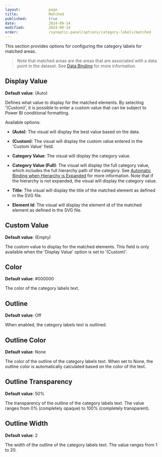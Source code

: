 ```yaml
---
layout:             page
title:              Matched
published:          true
date:               2024-09-14
modified:           2024-09-14
order:              /synoptic-panel/options/category-labels/matched
---
```


This section provides options for configuring the category labels for matched areas. 

> Note that matched areas are the areas that are associated with a data point in the dataset. See [Data Binding](../../concepts/data-binding.md) for more information.

## Display Value

**Default value**: (Auto)

Defines what value to display for the matched elements. By selecting '(Custom)', it is possible to enter a custom value that can be subject to Power BI conditional formatting.

Available options:

- **(Auto)**: The visual will display the best value based on the data.

- **(Custom)**: The visual will display the custom value entered in the 'Custom Value' field.

- **Category Value**: The visual will display the category value.

- **Category Value (Full)**: The visual will display the full category value, which includes the full hierarchy path of the category. See [Automatic Binding when Hierarchy is Expanded](../../concepts/data-binding.md#automatic-binding-when-hierarchy-is-expanded) for more information. Note that if the hierarchy is not expanded, the visual will display the category value.

- **Title**: The visual will display the title of the matched element as defined in the SVG file.

- **Element Id**: The visual will display the element id of the matched element as defined in the SVG file.

## Custom Value

**Default value**: (Empty)

The custom value to display for the matched elements. This field is only available when the 'Display Value' option is set to '(Custom)'.


## Color

**Default value**: #000000

The color of the category labels text.

## Outline

**Default value**: Off

When enabled, the category labels text is outlined.

## Outline Color

**Default value**: None

The color of the outline of the category labels text. When set to None, the outline color is automatically calculated based on the color of the text.

## Outline Transparency

**Default value**: 50%

The transparency of the outline of the category labels text. The value ranges from 0% (completely opaque) to 100% (completely transparent).

## Outline Width

**Default value**: 2

The width of the outline of the category labels text. The value ranges from 1 to 20.
